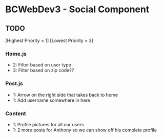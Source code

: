 # BCWebDev3 - Social Component

## TODO
[Highest Priority = 1]
[Lowest Priority = 3]

### Home.js
* 2: Filter based on user type
* 3: Filter based on zip code??

### Post.js
* 1: Arrow on the right side that takes back to home
* 1: Add username somewhere in here

### Content
* 1: Profile pictures for all our users
* 1: 2 more posts for Anthony so we can show off his complete profile 